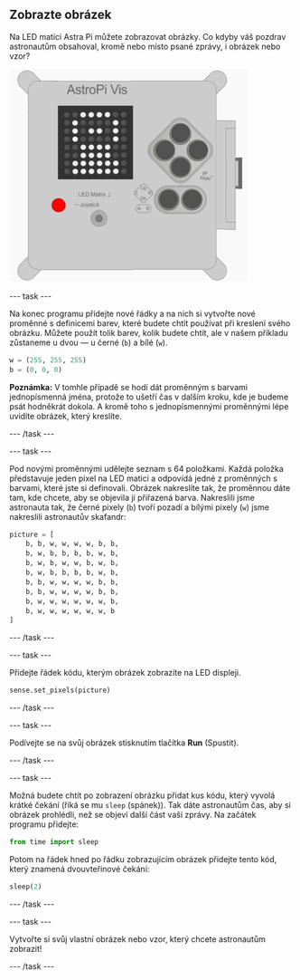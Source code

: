 ## Zobrazte obrázek

Na LED matici Astra Pi můžete zobrazovat obrázky. Co kdyby váš pozdrav astronautům obsahoval, kromě nebo místo psané zprávy, i obrázek nebo vzor?

![Astronaut](images/astronaut-pic.png)

--- task ---

Na konec programu přidejte nové řádky a na nich si vytvořte nové proměnné s definicemi barev, které budete chtít používat při kreslení svého obrázku. Můžete použít tolik barev, kolik budete chtít, ale v našem příkladu zůstaneme u dvou — u černé (`b`) a bílé (`w`).

```python
w = (255, 255, 255)
b = (0, 0, 0)
```

**Poznámka:** V tomhle případě se hodí dát proměnným s barvami jednopísmenná jména, protože to ušetří čas v dalším kroku, kde je budeme psát hodněkrát dokola. A kromě toho s jednopísmennými proměnnými lépe uvidíte obrázek, který kreslíte.

--- /task ---

--- task ---

Pod novými proměnnými udělejte seznam s 64 položkami. Každá položka představuje jeden pixel na LED matici a odpovídá jedné z proměnných s barvami, které jste si definovali. Obrázek nakreslíte tak, že proměnnou dáte tam, kde chcete, aby se objevila jí přiřazená barva. Nakreslili jsme astronauta tak, že černé pixely (`b`) tvoří pozadí a bílými pixely (`w`) jsme nakreslili astronautův skafandr:

```python
picture = [
    b, b, w, w, w, w, b, b,
    b, w, b, b, b, b, w, b,
    b, w, b, w, w, b, w, b,
    b, w, b, b, b, b, w, b,
    b, b, w, w, w, w, b, b,
    b, b, w, w, w, w, b, b,
    b, w, w, w, w, w, w, b,
    b, w, w, w, w, w, w, b
]
```

--- /task ---

--- task ---

Přidejte řádek kódu, kterým obrázek zobrazíte na LED displeji.

```python
sense.set_pixels(picture)
```

--- /task ---

--- task ---

Podívejte se na svůj obrázek stisknutím tlačítka **Run** (Spustit).

--- /task ---

--- task ---

Možná budete chtít po zobrazení obrázku přidat kus kódu, který vyvolá krátké čekání (říká se mu `sleep` (spánek)). Tak dáte astronautům čas, aby si obrázek prohlédli, než se objeví další část vaší zprávy. Na začátek programu přidejte:

```python
from time import sleep
```

Potom na řádek hned po řádku zobrazujícím obrázek přidejte tento kód, který znamená dvouvteřinové čekání:

```python
sleep(2)
```

--- /task ---

--- task ---

Vytvořte si svůj vlastní obrázek nebo vzor, který chcete astronautům zobrazit!

--- /task ---